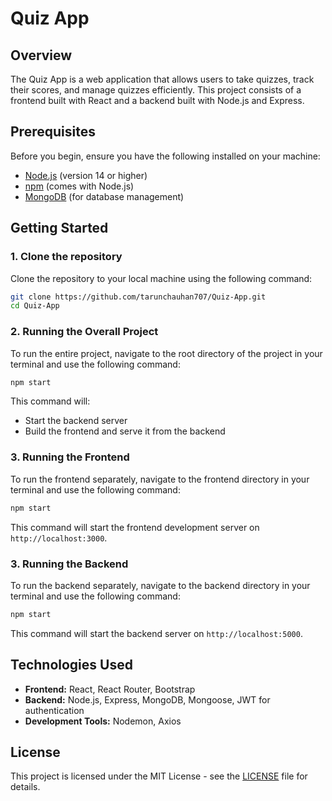 # Quiz App

## Overview
The Quiz App is a web application that allows users to take quizzes, track their scores, and manage quizzes efficiently. This project consists of a frontend built with React and a backend built with Node.js and Express.

## Prerequisites
Before you begin, ensure you have the following installed on your machine:

- [Node.js](https://nodejs.org/) (version 14 or higher)
- [npm](https://www.npmjs.com/) (comes with Node.js)
- [MongoDB](https://www.mongodb.com/) (for database management)

## Getting Started

### 1. Clone the repository
Clone the repository to your local machine using the following command:

```bash
git clone https://github.com/tarunchauhan707/Quiz-App.git
cd Quiz-App
```

### 2. Running the Overall Project
To run the entire project, navigate to the root directory of the project in your terminal and use the following command:
```bash
npm start
```
This command will:
- Start the backend server
- Build the frontend and serve it from the backend

### 3. Running the Frontend
To run the frontend separately, navigate to the frontend directory in your terminal and use the following command:
```bash
npm start
```
This command will start the frontend development server on `http://localhost:3000`.

### 3. Running the Backend
To run the backend separately, navigate to the backend directory in your terminal and use the following command:
```bash
npm start
```
This command will start the backend server on `http://localhost:5000`.

## Technologies Used
- **Frontend:** React, React Router, Bootstrap
- **Backend:** Node.js, Express, MongoDB, Mongoose, JWT for authentication
- **Development Tools:** Nodemon, Axios

## License
This project is licensed under the MIT License - see the [LICENSE](./LICENSE) file for details.



